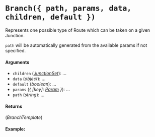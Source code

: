 # `Branch({ path, params, data, children, default })`

Represents one possible type of Route which can be taken on a given Junction.

`path` will be automatically generated from the available params if not specified.

#### Arguments

* `children` (*[JunctionSet](JunctionSet.md)*): ...
* `data` (*object*): ...
* `default` (*boolean*): ...
* `params` (*{ [key]: [Param](Param.md) }*): ...
* `path` (*string*): ...

#### Returns

(*BranchTemplate*) 

#### Example:

